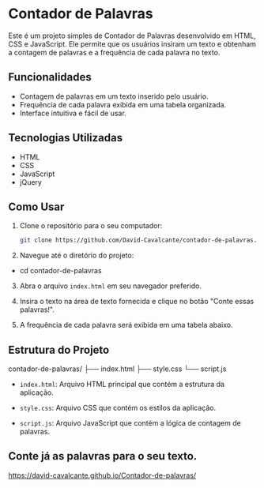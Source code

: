 # Contador de Palavras

Este é um projeto simples de Contador de Palavras desenvolvido em HTML, CSS e JavaScript. Ele permite que os usuários insiram um texto e obtenham a contagem de palavras e a frequência de cada palavra no texto.

## Funcionalidades

- Contagem de palavras em um texto inserido pelo usuário.
- Frequência de cada palavra exibida em uma tabela organizada.
- Interface intuitiva e fácil de usar.

## Tecnologias Utilizadas

- HTML
- CSS
- JavaScript
- jQuery

## Como Usar

1. Clone o repositório para o seu computador:

   ```bash
   git clone https://github.com/David-Cavalcante/contador-de-palavras.git

2. Navegue até o diretório do projeto:

- cd contador-de-palavras

3. Abra o arquivo `index.html` em seu navegador preferido.

4. Insira o texto na área de texto fornecida e clique no botão "Conte essas palavras!".

5. A frequência de cada palavra será exibida em uma tabela abaixo.

## Estrutura do Projeto

contador-de-palavras/
├── index.html
├── style.css
└── script.js

- `index.html`: Arquivo HTML principal que contém a estrutura da aplicação.

- `style.css`: Arquivo CSS que contém os estilos da aplicação.

- `script.js`: Arquivo JavaScript que contém a lógica de contagem de palavras.

## Conte já as palavras para o seu texto.
https://david-cavalcante.github.io/Contador-de-palavras/
